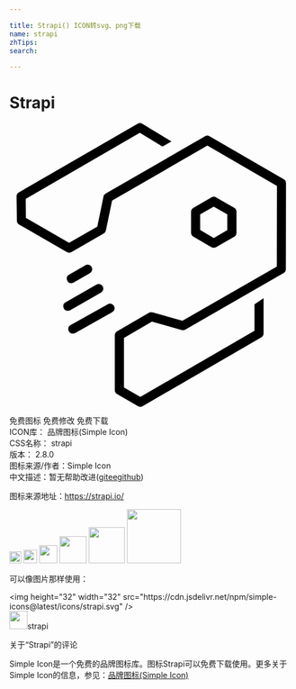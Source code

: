 ```yaml
---

title: Strapi() ICON转svg、png下载
name: strapi
zhTips: 
search: 

---
```


# Strapi  <small style="font-size: 60%;font-weight: 100"></small>

<div id="svg" class="svg-wrap">
<svg role="img" viewBox="0 0 24 24" xmlns="http://www.w3.org/2000/svg"><title>Strapi icon</title><path d="M17.295 10.554a.388.388 0 01-.195-.053l-1.527-.894a.39.39 0 01-.192-.334V7.508a.387.387 0 01.193-.335l1.534-.886a.384.384 0 01.385 0l1.538.88a.388.388 0 01.195.336v1.78a.387.387 0 01-.192.335l-1.535.885a.382.382 0 01-.204.05zm-1.14-1.503l1.146.67 1.148-.663V7.725l-1.15-.659-1.15.665zM5.252 13.545a.387.387 0 01-.194-.727l1.344-.774a.387.387 0 11.386.668l-1.344.777a.384.384 0 01-.192.056zm-.292 2.341a.385.385 0 01-.19-.727l2.578-1.477a.387.387 0 11.384.67l-2.585 1.483a.384.384 0 01-.186.05zm.417 1.926a.387.387 0 01-.19-.727l3.117-1.744a.387.387 0 11.378.673l-3.11 1.744a.38.38 0 01-.195.054zM12.956 1.99L11.043.827 1.375 6.421l.019 1.599 3.657 2.11L7.44 8.764l.522-2.541a.392.392 0 01.186-.258l8.414-4.845a.391.391 0 01.387 0l6.278 3.635a.382.382 0 01.194.334l-.012 7.268a.387.387 0 01-.195.335l-8.324 4.78a.388.388 0 01-.298.037l-2.526-.714-2.368 1.378v4.197l1.385.8 9.667-5.593v-2.248l.77-.503v2.972a.385.385 0 01-.191.336l-10.052 5.815a.384.384 0 01-.387 0L9.116 22.93a.385.385 0 01-.194-.334v-4.642a.385.385 0 01.192-.333l2.702-1.572a.385.385 0 01.3-.038l2.532.716 7.995-4.587.012-6.82-5.893-3.41-8.07 4.652-.526 2.528a.387.387 0 01-.187.257l-2.727 1.569a.388.388 0 01-.386 0L.826 8.59a.387.387 0 01-.194-.33L.6 6.207a.385.385 0 01.192-.338L10.854.054a.387.387 0 01.394 0l2.471 1.502z"/></svg>
</div>
<detail full-name='strapi'></detail>

<div class="detail-page">
<p>
<span><span class="badge-success badge">免费图标</span> <span class="badge-success badge">免费修改</span>  <span class="badge-success badge">免费下载</span> </span>
<br/>
<span>
ICON库：
<span class="badge-secondary badge">品牌图标(Simple Icon)</span> 
</span>
<br/>
<span>
CSS名称：
<span class="badge-secondary badge">strapi</span> 
</span>

<br/>
<span>
版本：
<span class="badge-secondary badge">2.8.0</span> 
</span>
<br/>
<span>图标来源/作者：<span class="badge-light badge">Simple Icon</span></span> 
<br/>
<span class="zh-detail">中文描述：暂无<span class="help-link"><span>帮助改进</span>(<a href="https://gitee.com/liuwave/icon-helper/edit/master/json/brands/strapi.json" target="_blank" rel="noopener noreferrer">gitee</a><a href="https://github.com/liuwave/icon-helper/edit/master/json/brands/strapi.json" target="_blank" rel="noopener noreferrer">github</a></span>)</span><br/>
</p>
</div><div class="description description alert alert-light"><p>图标来源地址：<a href="https://strapi.io/" target="_blank" rel="noopener noreferrer">https://strapi.io/</a></p></div>
<div class="alert alert-dark">
<img height="21" width="21" src="https://cdn.jsdelivr.net/npm/simple-icons@latest/icons/strapi.svg" />
<img height="24" width="24" src="https://cdn.jsdelivr.net/npm/simple-icons@latest/icons/strapi.svg" />
<img height="32" width="32" src="https://cdn.jsdelivr.net/npm/simple-icons@latest/icons/strapi.svg" />
<img height="48" width="48" src="https://cdn.jsdelivr.net/npm/simple-icons@latest/icons/strapi.svg" />
<img height="64" width="64" src="https://cdn.jsdelivr.net/npm/simple-icons@latest/icons/strapi.svg" />
<img height="96" width="96" src="https://cdn.jsdelivr.net/npm/simple-icons@latest/icons/strapi.svg" />

</div>
<div>
  <p>可以像图片那样使用：    
  </p>
  <div class="alert alert-primary" style="font-size: 14px">
    &lt;img height="32" width="32" src="https://cdn.jsdelivr.net/npm/simple-icons@latest/icons/strapi.svg" /&gt;
    <copy-btn content='<img height="32" width="32" src="https://cdn.jsdelivr.net/npm/simple-icons@latest/icons/strapi.svg" />'></copy-btn>
  </div>
  <div class="alert alert-secondary">
    <img height="32" width="32" src="https://cdn.jsdelivr.net/npm/simple-icons@latest/icons/strapi.svg" />strapi
    <copy-btn content="strapi" btn-title="复制图标名称"></copy-btn>
  </div>
</div>

<Vssue title="关于“Strapi”的评论" >关于“Strapi”的评论</Vssue>


<div><p>Simple Icon是一个免费的品牌图标库。图标Strapi可以免费下载使用。更多关于  Simple Icon的信息，参见：<a target="_blank" href="https://iconhelper.cn/brands.html">品牌图标(Simple Icon)</a>
</p></div>
